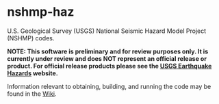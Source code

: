 nshmp-haz
=========

U.S. Geological Survey (USGS) National Seismic Hazard Model Project (NSHMP) codes.

**NOTE: This software is preliminary and for review purposes only. It is currently under review and does NOT represent an official release or product. For official release products please see the [USGS Earthquake Hazards](http://earthquake.usgs.gov/hazards/) website.**

Information relevant to obtaining, building, and running the code may be found in the [Wiki](https://github.com/usgs/nshmp-haz/wiki/).
